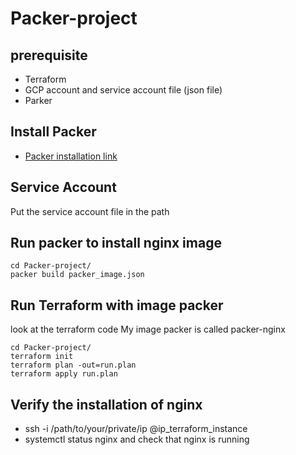 # Packer-project

## prerequisite

* Terraform
* GCP account and service account file (json file)
* Parker

## Install Packer
* [Packer installation link](https://www.packer.io/downloads)

## Service Account
Put the service account file in the path 

## Run packer to install nginx image

```
cd Packer-project/
packer build packer_image.json
```
## Run Terraform with image packer
look at the terraform code
My image packer is called packer-nginx

```
cd Packer-project/
terraform init
terraform plan -out=run.plan
terraform apply run.plan
```

## Verify the installation of nginx
* ssh -i /path/to/your/private/ip  @ip_terraform_instance
* systemctl status nginx
and check that nginx is running

